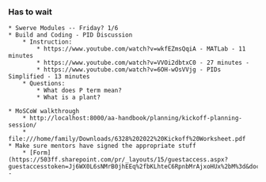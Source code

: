 

### Has to wait
    * Swerve Modules -- Friday? 1/6
    * Build and Coding - PID Discussion
        * Instruction:
            * https://www.youtube.com/watch?v=wkfEZmsQqiA - MATLab - 11 minutes
            * https://www.youtube.com/watch?v=VVOi2dbtxC0 - 27 minutes - 
            * https://www.youtube.com/watch?v=6OH-wOsVVjg - PIDs Simplified - 13 minutes        
        * Questions: 
            * What does P term mean?            
            * What is a plant?

    * MoSCoW walkthrough 
        * http://localhost:8000/aa-handbook/planning/kickoff-planning-session/
        * file:///home/family/Downloads/6328%202022%20Kickoff%20Worksheet.pdf
    * Make sure mentors have signed the appropriate stuff
        * [Form](https://503ff.sharepoint.com/pr/_layouts/15/guestaccess.aspx?guestaccesstoken=Jj6WX0L6sNMrB0jhEEq%2fbKLhteC6RpnbMrAjxoHUx%2bM%3d&docid=1_1a3fa10f8d1a245bf871b6c5490b02836&wdFormId=%7B28189676%2DC8D5%2D4478%2DB0A5%2D0D5B859561F6%7D) - 

